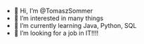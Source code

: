 - 👋 Hi, I’m @TomaszSommer
- 👀 I’m interested in many things
- 🌱 I’m currently learning Java, Python, SQL
- 💞️ I’m looking for a job in IT!!!!

<!---
TomaszSommer/TomaszSommer is a ✨ special ✨ repository because its `README.md` (this file) appears on your GitHub profile.
You can click the Preview link to take a look at your changes.
--->
